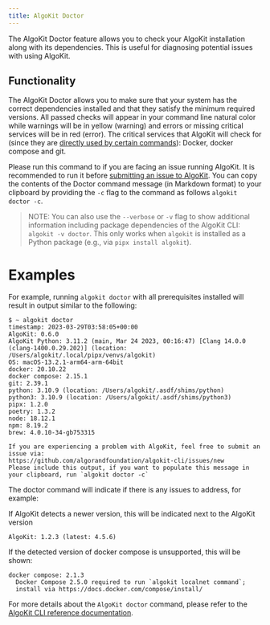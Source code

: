 ```yaml
---
title: AlgoKit Doctor
---
```

The AlgoKit Doctor feature allows you to check your AlgoKit installation along with its dependencies. This is useful for diagnosing potential issues with using AlgoKit.

## Functionality

The AlgoKit Doctor allows you to make sure that your system has the correct dependencies installed and that they satisfy the minimum required versions. All passed checks will appear in your command line natural color while warnings will be in yellow (warning) and errors or missing critical services will be in red (error). The critical services that AlgoKit will check for (since they are [directly used by certain commands](/algokit/cli/../../README#prerequisites)): Docker, docker compose and git.

Please run this command to if you are facing an issue running AlgoKit. It is recommended to run it before [submitting an issue to AlgoKit](https://github.com/algorandfoundation/algokit-cli/issues/new). You can copy the contents of the Doctor command message (in Markdown format) to your clipboard by providing the `-c` flag to the command as follows `algokit doctor -c`.

> NOTE: You can also use the `--verbose` or `-v` flag to show additional information including package dependencies of the AlgoKit CLI: `algokit -v doctor`. This only works when `algokit` is installed as a Python package (e.g., via `pipx install algokit`).

# Examples

For example, running `algokit doctor` with all prerequisites installed will result in output similar to the following:

```
$ ~ algokit doctor
timestamp: 2023-03-29T03:58:05+00:00
AlgoKit: 0.6.0
AlgoKit Python: 3.11.2 (main, Mar 24 2023, 00:16:47) [Clang 14.0.0 (clang-1400.0.29.202)] (location: /Users/algokit/.local/pipx/venvs/algokit)
OS: macOS-13.2.1-arm64-arm-64bit
docker: 20.10.22
docker compose: 2.15.1
git: 2.39.1
python: 3.10.9 (location: /Users/algokit/.asdf/shims/python)
python3: 3.10.9 (location: /Users/algokit/.asdf/shims/python3)
pipx: 1.2.0
poetry: 1.3.2
node: 18.12.1
npm: 8.19.2
brew: 4.0.10-34-gb753315

If you are experiencing a problem with AlgoKit, feel free to submit an issue via:
https://github.com/algorandfoundation/algokit-cli/issues/new
Please include this output, if you want to populate this message in your clipboard, run `algokit doctor -c`
```

The doctor command will indicate if there is any issues to address, for example:

If AlgoKit detects a newer version, this will be indicated next to the AlgoKit version

```
AlgoKit: 1.2.3 (latest: 4.5.6)
```

If the detected version of docker compose is unsupported, this will be shown:

```
docker compose: 2.1.3
  Docker Compose 2.5.0 required to run `algokit localnet command`;
  install via https://docs.docker.com/compose/install/
```

For more details about the `AlgoKit doctor` command, please refer to the [AlgoKit CLI reference documentation](/algokit/cli/commands#doctor).